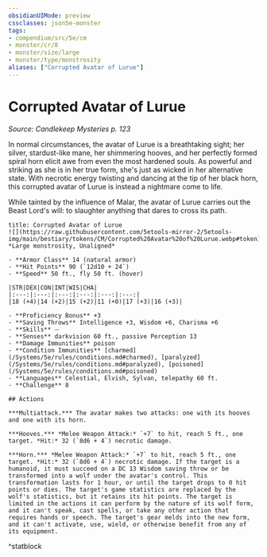 ```yaml
---
obsidianUIMode: preview
cssclasses: json5e-monster
tags:
- compendium/src/5e/cm
- monster/cr/8
- monster/size/large
- monster/type/monstrosity
aliases: ["Corrupted Avatar of Lurue"]
---
```

# Corrupted Avatar of Lurue
*Source: Candlekeep Mysteries p. 123*  

In normal circumstances, the avatar of Lurue is a breathtaking sight; her silver, stardust-like mane, her shimmering hooves, and her perfectly formed spiral horn elicit awe from even the most hardened souls. As powerful and striking as she is in her true form, she's just as wicked in her alternative state. With necrotic energy twisting and dancing at the tip of her black horn, this corrupted avatar of Lurue is instead a nightmare come to life.

While tainted by the influence of Malar, the avatar of Lurue carries out the Beast Lord's will: to slaughter anything that dares to cross its path.

```ad-statblock
title: Corrupted Avatar of Lurue
![](https://raw.githubusercontent.com/5etools-mirror-2/5etools-img/main/bestiary/tokens/CM/Corrupted%20Avatar%20of%20Lurue.webp#token)
*Large monstrosity, Unaligned*

- **Armor Class** 14 (natural armor)
- **Hit Points** 90 (`12d10 + 24`)
- **Speed** 50 ft., fly 50 ft. (hover)

|STR|DEX|CON|INT|WIS|CHA|
|:---:|:---:|:---:|:---:|:---:|:---:|
|18 (+4)|14 (+2)|15 (+2)|11 (+0)|17 (+3)|16 (+3)|

- **Proficiency Bonus** +3
- **Saving Throws** Intelligence +3, Wisdom +6, Charisma +6
- **Skills** ⏤
- **Senses** darkvision 60 ft., passive Perception 13
- **Damage Immunities** poison
- **Condition Immunities** [charmed](/Systems/5e/rules/conditions.md#charmed), [paralyzed](/Systems/5e/rules/conditions.md#paralyzed), [poisoned](/Systems/5e/rules/conditions.md#poisoned)
- **Languages** Celestial, Elvish, Sylvan, telepathy 60 ft.
- **Challenge** 8

## Actions

***Multiattack.*** The avatar makes two attacks: one with its hooves and one with its horn.

***Hooves.*** *Melee Weapon Attack:* `+7` to hit, reach 5 ft., one target. *Hit:* 32 (`8d6 + 4`) necrotic damage.

***Horn.*** *Melee Weapon Attack:* `+7` to hit, reach 5 ft., one target. *Hit:* 32 (`8d6 + 4`) necrotic damage. If the target is a humanoid, it must succeed on a DC 13 Wisdom saving throw or be transformed into a wolf under the avatar's control. This transformation lasts for 1 hour, or until the target drops to 0 hit points or dies. The target's game statistics are replaced by the wolf's statistics, but it retains its hit points. The target is limited in the actions it can perform by the nature of its wolf form, and it can't speak, cast spells, or take any other action that requires hands or speech. The target's gear melds into the new form, and it can't activate, use, wield, or otherwise benefit from any of its equipment.
```
^statblock
